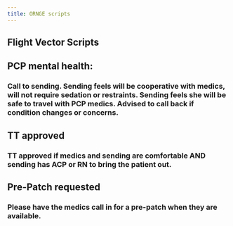 ```yaml
---
title: ORNGE scripts
---
```


## **Flight Vector Scripts**
## **PCP mental health**:
### Call to sending.  Sending feels will be cooperative with medics, will not require sedation or restraints.  Sending feels she will be safe to travel with PCP medics.  Advised to call back if condition changes or concerns.
## **TT approved**
### TT approved if medics and sending are comfortable AND sending has ACP or RN to bring the patient out.
## **Pre-Patch requested**
### Please have the medics call in for a pre-patch when they are available.
